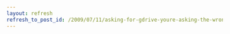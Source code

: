 ```yaml
---
layout: refresh
refresh_to_post_id: /2009/07/11/asking-for-gdrive-youre-asking-the-wrong-company
---
```


